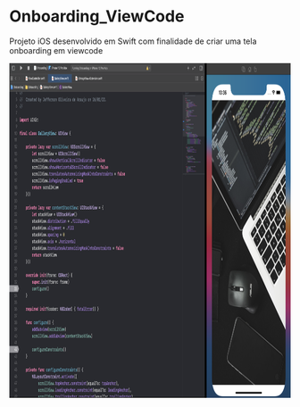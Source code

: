 # Onboarding_ViewCode
Projeto iOS desenvolvido em Swift com finalidade de criar uma tela onboarding em viewcode

<img src="https://github.com/jeff77araujo/Onboarding_ViewCode/blob/main/print-onboarding.png" height=600 width=1300 /> 
